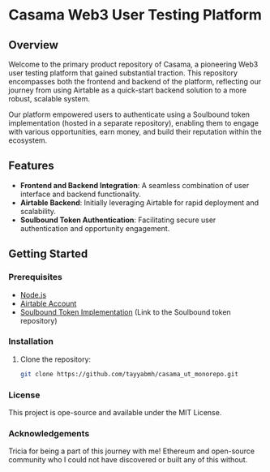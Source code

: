 # Casama Web3 User Testing Platform

## Overview
Welcome to the primary product repository of Casama, a pioneering Web3 user testing platform that gained substantial traction. This repository encompasses both the frontend and backend of the platform, reflecting our journey from using Airtable as a quick-start backend solution to a more robust, scalable system.

Our platform empowered users to authenticate using a Soulbound token implementation (hosted in a separate repository), enabling them to engage with various opportunities, earn money, and build their reputation within the ecosystem.

## Features
- **Frontend and Backend Integration**: A seamless combination of user interface and backend functionality.
- **Airtable Backend**: Initially leveraging Airtable for rapid deployment and scalability.
- **Soulbound Token Authentication**: Facilitating secure user authentication and opportunity engagement.

## Getting Started
### Prerequisites
- [Node.js](https://nodejs.org/)
- [Airtable Account](https://airtable.com/)
- [Soulbound Token Implementation](#) (Link to the Soulbound token repository)

### Installation
1. Clone the repository:
   ```bash
   git clone https://github.com/tayyabmh/casama_ut_monorepo.git

### License
This project is ope-source and available under the MIT License.

### Acknowledgements
Tricia for being a part of this journey with me! Ethereum and open-source community who I could not have discovered or built any of this without.